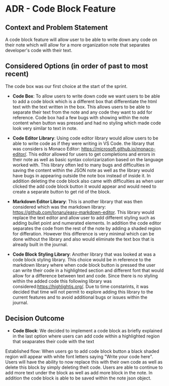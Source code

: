 # ADR - Code Block Feature

## Context and Problem Statement

A code block feature will allow user to be able to write down any code on their note which will allow for a more organization note that separates developer's code with their text.

## Considered Options (in order of past to most recent)

The code box  was our first choice at the start of the sprint. 
* **Code Box**: To allow users to write down code we want users to be able to add a code block which is a different box that differentiate the html text with the text written in the box. This allows users to be able to separate their text from the note and any code they want to add for reference. Code box had a few bugs with showing within the note content when button was pressed and had no styling which made code look very similar to text in note.
  
* **Code Editor Library**: Using code editor library would allow users to be able to write code as if they were writing in VS Code. the library that was considers is Monaco Editor: https://microsoft.github.io/monaco-editor/. This editor allowed for users to get completions and errors in their note as well as basic syntax colorizarization based on the language worked with. This library often led to many bugs and difficulties in saving the content within the JSON note as well as the library would have bugs in appearing outside the note box instead of inside it. In addition deleting the code block also came with difficulties as when user clicked the add code block button it would appear and would need to create a separate button to get rid of the block.
 
* **Markdown Editor Library**: This is another library that was then considered which was the markdown library: https://github.com/Ionaru/easy-markdown-editor. This library would replace the text editor and allow user to add different styling such as adding bullet point and numerated elements. In addition the code editor separates the code from the rest of the note by adding a shaded region for differation. However this difference is very minimal which can be done without the library and also would eliminate the text box that is already built in the journal.
  
* **Code Block Styling Library**: Another library that was looked at was a code block styling library. This choice would be in reference to the markdown library where when code block button is pressed the user can write their code in a highlighted section and different font that would allow for a difference between text and code. Since there is no styling within the added code this following library was considered:https://highlightjs.org/. Due to time constarints, it was decided that time will not permit to explore adding this library to the current features and to avoid additional bugs or issues within the journal.



## Decision Outcome

* **Code Block**: We decided to implement a code block as briefly explained in the last option where users can add code within a highlighted region that seaparates their code with the text


Established flow: When users go to add code block button a black shaded region will appear with white font letters saying "Write your code here". Users will have the ability to now replace this with their own code as well as delete this block by simply deleting theit code. Users are able to continue to add more text under the block as well as add more block in the note. In addition the code block is able to be saved within the note json object.